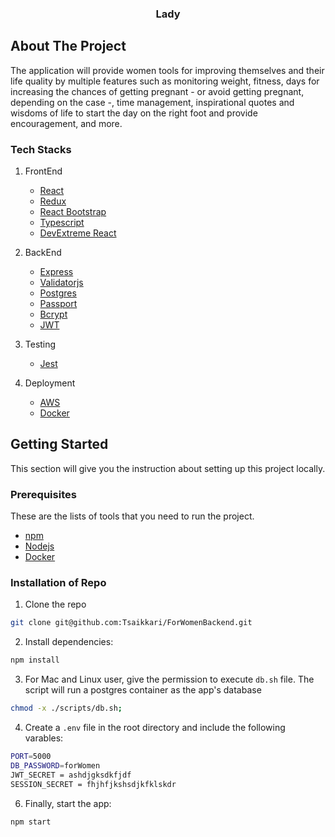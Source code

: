 <h3 align="center">Lady</h3>

## About The Project

The application will provide women tools for improving themselves and their life quality by multiple features such as monitoring weight, fitness, days for increasing the chances of getting pregnant - or avoid getting pregnant, depending on the case -, time management, inspirational quotes and wisdoms of life to start the day on the right foot and provide encouragement, and more.

### Tech Stacks

1. FrontEnd

   - [React](https://reactjs.org)
   - [Redux](https://react-redux.js.org/)
   - [React Bootstrap](https://semantic-ui.com/)
   - [Typescript](https://www.typescriptlang.org/)
   - [DevExtreme React](https://github.com/DevExpress/devextreme)

2. BackEnd
   - [Express](https://expressjs.com/)
   - [Validatorjs](https://www.npmjs.com/package/validatorjs)
   - [Postgres](https://www.postgresql.org/)
   - [Passport](https://www.npmjs.com/package/passport)
   - [Bcrypt](https://www.npmjs.com/package/bcrypt)
   - [JWT](https://jwt.io/)
3. Testing
   - [Jest](https://jestjs.io/)
4. Deployment

   - [AWS](https://aws.amazon.com/)
   - [Docker](https://www.docker.com)

   <!-- GETTING STARTED -->

## Getting Started

This section will give you the instruction about setting up this project locally.

### Prerequisites

These are the lists of tools that you need to run the project.

- [npm](https://www.npmjs.com/)
- [Nodejs](https://nodejs.org/en/)
- [Docker](https://docker.com)

### Installation of Repo

1. Clone the repo

```sh
git clone git@github.com:Tsaikkari/ForWomenBackend.git
```

2. Install dependencies:

```sh
npm install
```

3. For Mac and Linux user, give the permission to execute `db.sh` file. The script will run a postgres container as the app's database

```sh
chmod -x ./scripts/db.sh;
```

4. Create a `.env` file in the root directory and include the following varables:

```sh
PORT=5000
DB_PASSWORD=forWomen
JWT_SECRET = ashdjgksdkfjdf
SESSION_SECRET = fhjhfjkshsdjkfklskdr
```

6. Finally, start the app:

```sh
npm start
```
